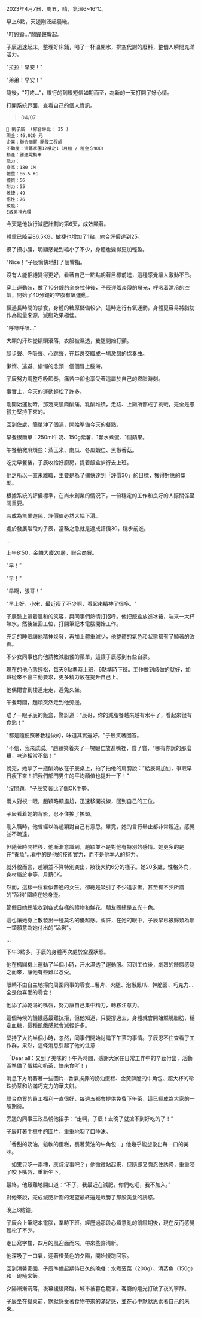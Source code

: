 2023年4月7日，周五，晴，氣溫6~16℃。

早上6點，天邊剛泛起晨曦。

"叮鈴鈴..."鬧鐘聲響起。

子辰迅速起床，整理好床鋪，喝了一杯溫開水，排空代謝的廢料，整個人瞬間充滿活力。

"拉拉！早安！"

"弟弟！早安！"

隨後，"叮咚..."，銀行的到賬短信如期而至，為新的一天打開了好心情。

打開系統界面，查看自己的個人資訊。

> 04/07  
```
📰 劉子辰  (綜合評比： 25 )  
現金：46,020 元  
企業：聯合商貿-開發工程師  
不動產：清馨家園12樓之1（月租 / 租金＄900）  
動產：雅迪電動車  
能力：  
身高：180 CM  
體重：86.5 KG  
體質：56  
耐力：55  
敏捷：49  
悟性：76  
技能：  
E級男神光環
```

今天是他執行減肥計劃的第6天，成效顯著。

體重已降至86.5KG，敏捷也增加了1點，綜合評價達到25。

摸了摸小腹，明顯感覺到縮小了不少，身體也變得更加輕盈。

"Nice！"子辰愉快地打了個響指。

沒有人能拒絕變得更好，看著自己一點點朝著目標前進，這種感覺讓人激動不已。

穿上運動裝，做了10分鐘的全身拉伸後，子辰迎着淡薄的晨光，呼吸着清冷的空氣，開始了40分鐘的空腹有氧運動。

經過長時間的禁食，身體的糖原儲備較少，這時進行有氧運動，身體更容易將脂肪作為能量來源，減脂效果極佳。

"呼哧呼哧..."

大顆的汗珠從額頭滾落，衣服被濕透，雙腿開始打顫。

腳步聲、呼吸聲、心跳聲，在耳邊交織成一場激昂的協奏曲。

懶惰、逃避、偷懶的念頭一個個冒上腦海。

子辰努力調整呼吸節奏，痛苦中卻也享受著這屬於自己的燃脂時刻。

事實上，今天的運動輕松了許多。

剛開始運動時，那幾天肌肉酸痛，乳酸堆積，走路、上廁所都成了挑戰，完全是憑毅力堅持下來的。

回到住處，簡單沖了個澡，開始準備今天的餐點。

早餐很簡單：250ml牛奶、150g紫薯、1顆水煮蛋、1個蘋果。

午餐稍微麻煩些：蒸玉米、南瓜、冬瓜蝦仁、黑椒香菇。

吃完早餐後，子辰收拾好廚房，提着飯盒步行去上班。

他之所以一直未離職，主要是為了儘快達到「評價30」的目標，獲得對應的獎勵。

根據系統的評價標準，在尚未創業的情況下，一份穩定的工作和良好的人際關係至關重要。

若成為無業遊民，評價值必然大幅下滑。

處於發展階段的子辰，當務之急就是達成評價30，穩步前進。

...

上午8:50，金麟大廈20層，聯合商貿。

"早！"

"早！"

"早啊，張哥！"

"早上好，小宋，最近瘦了不少啊，看起來精神了很多。"

子辰臉上帶着溫和的笑容，與同事們熱情打招呼。他把飯盒放進冰箱，端來一大杯熱水，然後坐回工位，打開筆記本電腦開始工作。

充足的睡眠讓他精神焕發，再加上體重減少，他整體的氣色和狀態都有了顯著的改善。

不少女同事也向他請教減脂餐的菜單，這讓子辰感到有些自豪。

現在的他心態輕松，每天9點準時上班，6點準時下班。工作做到該做的就好，加班從來不會主動要求，更多精力放在提升自己上。

他偶爾會到樓道走走，避免久坐。

午餐時間，趙穎突然走到他旁邊。

瞄了一眼子辰的飯盒，驚訝道："辰哥，你的減脂餐越來越有水平了，看起來很有食慾！"

"都是隨便照著教程做的，味道其實還好。"子辰笑著回答。

"不信，我來試試。"趙穎笑着夾了一塊蝦仁放進嘴裡，嘗了嘗，"哪有你說的那麼糟，味道相當不錯！"

說完，她拿了一瓶酸奶放在子辰桌上，拍了拍他的肩膀說："給辰哥加油，爭取早日瘦下來！把我們部門男生的平均顏值也提升一下！"

"沒問題。"子辰笑著比了個OK手勢。

兩人對視一眼，趙穎略顯尷尬，迅速移開視線，回到自己的工位。

子辰看着她的背影，忍不住搖了搖頭。

剛入職時，他曾經以為趙穎對自己有意思。畢竟，她的言行舉止都非常親近，感覺並不疏遠。

但隨著時間推移，他漸漸意識到，趙穎並不是對他有特別的感情。她更多的是在"養魚"...看中的是他的技術實力，而不是他本人的魅力。

就外貌而言，趙穎並不算特別突出，妝後大約6分的樣子。她20多歲，性格外向，身材屬於中等，月薪6K。

然而，這樣一位看似普通的女生，卻總是吸引了不少追求者，甚至有不少所謂的"舔狗"圍繞在她身邊。

節假日她總能收到各式各樣的禮物和鮮花，朋友圈總是五光十色。

這也讓她身上散發出一種莫名的優越感。或許，在她的眼中，子辰早已被歸類為那一類願意為她付出的"舔狗"。

...

下午3點多，子辰的身體再次處於空腹狀態。

他在橢圓機上運動了半個小時，汗水濕透了運動服。回到工位後，劇烈的饑餓感隨之而來，讓他有些難以忍受。

眼睛不由自主地掃向周圍同事的零食...薯片、火腿、泡椒鳳爪、幹脆面、巧克力…全是他喜愛的零食！

他舔了舔乾渴的嘴唇，努力讓自己集中精力，轉移注意力。

這個時候的饑餓感最難抗拒，但他知道，只要撐過去，身體就會開始燃燒脂肪，穩定血糖，這種飢餓感就會減輕許多。

堅持了大約半個小時，忽然，同事們開始討論下午茶的事情。子辰忍不住查看了工作群，果然，這條消息引起了他的注意：

「Dear all：又到了美味的下午茶時間，感謝大家在日常工作中的辛勤付出，活動區準備了蛋糕和奶茶，快來食吖！」

消息下方附著著一些圖片...香氣撲鼻的奶油蛋糕、金黃酥脆的牛角包、超大杯的珍珠奶茶和沾滿巧克力的華夫餅。

聯合商貿的員工福利一直很好，每週五都會提供免費下午茶，這已經成為大家的一項期待。

旁邊的同事王政昌朝他招手：“走啊，子辰！去晚了就搶不到好吃的了！”

子辰盯著手機中的圖片，重重地咽了口唾沫。

「香甜的奶油，鬆軟的蛋糕，裹著黃油的牛角包…」他幾乎能想象出每一口的美味。

「如果只吃一兩塊，應該沒事吧？」他微微站起來，但隨即又強忍住誘惑，重重咬了咬下嘴唇，重新坐下。

最終，他艱難地開口道：“不了，我最近在減肥，你們吃吧，我不加入。”

對他來說，完成減肥計劃的渴望最終還是戰勝了那股美食的誘惑。

晚上6點鐘。

子辰合上筆記本電腦，準時下班。經歷過那段心煩意亂的飢餓期後，現在反而感覺輕松了不少。

走出寫字樓，四月的風迎面而來，帶來些許清新。

他深吸了一口氣，迎著橙黃色的夕陽，開始慢跑回家。

回到清馨家園，子辰準備起期待已久的晚餐：水煮菠菜（200g）、清蒸魚（150g）和一碗糙米飯。

夕陽漸漸沉落，夜幕緩緩降臨，城市被暮色籠罩。客廳的燈光打破了夜的寧靜。

子辰坐在餐桌前，默默感受著食物帶來的滿足感，並在心中默默思索著自己的未來。